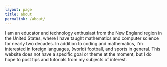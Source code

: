 ```yaml
---
layout: page
title: about
permalink: /about/
---
```


I am an educator and technology enthusiast from the New England region in the United States, where I have taught mathematics and computer science for nearly two decades. In addition to coding and mathematics, I'm interested in foreign languages, (world) football, and sports in general. This website does not have a specific goal or theme at the moment, but I do hope to post tips and tutorials from my subjects of interest.
